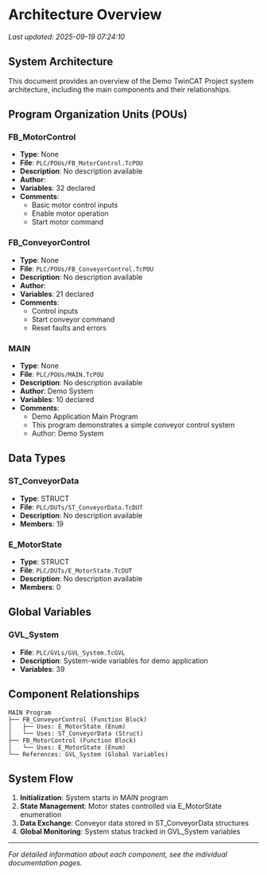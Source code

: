# Architecture Overview

*Last updated: 2025-09-19 07:24:10*

## System Architecture

This document provides an overview of the Demo TwinCAT Project system architecture, including the main components and their relationships.

## Program Organization Units (POUs)

### FB_MotorControl
- **Type**: None
- **File**: `PLC/POUs/FB_MotorControl.TcPOU`
- **Description**: No description available
- **Author**: 
- **Variables**: 32 declared
- **Comments**: 
  - Basic motor control inputs
  - Enable motor operation
  - Start motor command

### FB_ConveyorControl
- **Type**: None
- **File**: `PLC/POUs/FB_ConveyorControl.TcPOU`
- **Description**: No description available
- **Author**: 
- **Variables**: 21 declared
- **Comments**: 
  - Control inputs
  - Start conveyor command
  - Reset faults and errors

### MAIN
- **Type**: None
- **File**: `PLC/POUs/MAIN.TcPOU`
- **Description**: No description available
- **Author**: Demo System
- **Variables**: 10 declared
- **Comments**: 
  - Demo Application Main Program
  - This program demonstrates a simple conveyor control system
  - Author: Demo System


## Data Types

### ST_ConveyorData
- **Type**: STRUCT
- **File**: `PLC/DUTs/ST_ConveyorData.TcDUT`
- **Description**: No description available
- **Members**: 19

### E_MotorState
- **Type**: STRUCT
- **File**: `PLC/DUTs/E_MotorState.TcDUT`
- **Description**: No description available
- **Members**: 0


## Global Variables

### GVL_System
- **File**: `PLC/GVLs/GVL_System.TcGVL`
- **Description**: System-wide variables for demo application
- **Variables**: 39


## Component Relationships

```
MAIN Program
├── FB_ConveyorControl (Function Block)
│   ├── Uses: E_MotorState (Enum)
│   └── Uses: ST_ConveyorData (Struct)
├── FB_MotorControl (Function Block)
│   └── Uses: E_MotorState (Enum)
└── References: GVL_System (Global Variables)
```

## System Flow

1. **Initialization**: System starts in MAIN program
2. **State Management**: Motor states controlled via E_MotorState enumeration
3. **Data Exchange**: Conveyor data stored in ST_ConveyorData structures
4. **Global Monitoring**: System status tracked in GVL_System variables

---
*For detailed information about each component, see the individual documentation pages.*